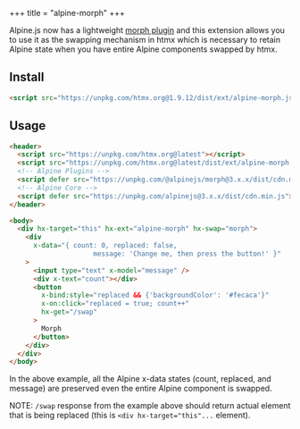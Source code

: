 +++
title = "alpine-morph"
+++

Alpine.js now has a lightweight [morph plugin](https://alpinejs.dev/plugins/morph) and this extension allows you to use
it as the swapping mechanism in htmx which is necessary to retain Alpine state when you have entire Alpine components
swapped by htmx.

## Install

```html
<script src="https://unpkg.com/htmx.org@1.9.12/dist/ext/alpine-morph.js"></script>
```

## Usage

```html
<header>
  <script src="https://unpkg.com/htmx.org@latest"></script>
  <script src="https://unpkg.com/htmx.org@latest/dist/ext/alpine-morph.js"></script>
  <!-- Alpine Plugins -->
  <script defer src="https://unpkg.com/@alpinejs/morph@3.x.x/dist/cdn.min.js"></script>
  <!-- Alpine Core -->
  <script defer src="https://unpkg.com/alpinejs@3.x.x/dist/cdn.min.js"></script>
</header>

<body>
  <div hx-target="this" hx-ext="alpine-morph" hx-swap="morph">
    <div
      x-data="{ count: 0, replaced: false,
                     message: 'Change me, then press the button!' }"
    >
      <input type="text" x-model="message" />
      <div x-text="count"></div>
      <button
        x-bind:style="replaced && {'backgroundColor': '#fecaca'}"
        x-on:click="replaced = true; count++"
        hx-get="/swap"
      >
        Morph
      </button>
    </div>
  </div>
</body>
```

In the above example, all the Alpine x-data states (count, replaced, and message) are preserved even the entire Alpine
component is swapped.

NOTE: `/swap` response from the example above should return actual element that is being replaced (this is
`<div hx-target="this"...` element).
